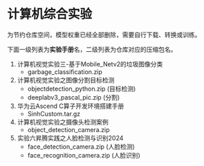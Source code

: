 # 计算机综合实验

为节约仓库空间，模型权重已经全部删除，需要自行下载、转换或训练。

下面一级列表为**实验手册**名，二级列表为仓库对应的压缩包名。

1. 计算机视觉实验三-基于Mobile_Netv2的垃圾图像分类
   - garbage_classification.zip
2. 计算机视觉实验之图像分割目标检测
   - objectdetection_python.zip (目标检测)
   - deeplabv3_pascal_pic.zip (分割)
3. 华为云Ascend C算子开发环境搭建手册
   - SinhCustom.tar.gz
4. 计算机视觉实验之摄像头检测案例
   - object_detection_camera.zip
5. 实验六昇腾实践之人脸检测与识别2024
   - face_detection_camera.zip (人脸检测)
   - face_recognition_camera.zip (人脸识别)

